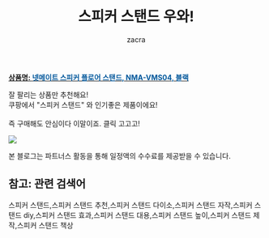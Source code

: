 ﻿---
layout: post
title:  "스피커 스탠드 우와!"
author: zacra
categories: [ 아이템 ]
tags: [스피커 스탠드,스피커 스탠드 추천,스피커 스탠드 다이소,스피커 스탠드 자작,스피커 스탠드 diy,스피커 스탠드 효과,스피커 스탠드 대용,스피커 스탠드 높이,스피커 스탠드 제작,스피커 스탠드 책상]
image: https://static.coupangcdn.com/image/retail/images/2020/04/01/15/5/03f9fbed-32d4-49b8-ab6c-f1d2fcc8f610.jpg 
description: "쿠팡에서 스피커 스탠드 관련 상품으로 가장 잘팔리는 제품 중 하나라는 사실!!."
rating: 4.5
---

<a href="https://link.coupang.com/re/AFFSDP?lptag=AF8407795&pageKey=1419029175&itemId=2456623714&vendorItemId=70450169743&traceid=V0-153-e21396a75d780fb3"><b>상품명: <font color='#01579B'>넷메이트 스피커 플로어 스탠드, NMA-VMS04, 블랙</font></b></a>

잘 팔리는 상품만 추천해요!<br/>
쿠팡에서 "스피커 스탠드" 와 인기좋은 제품이에요!<br/><br/>
즉 구매해도 안심이다 이말이죠. 클릭 고고고! <br/>



<a href="https://link.coupang.com/re/AFFSDP?lptag=AF8407795&pageKey=1419029175&itemId=2456623714&vendorItemId=70450169743&traceid=V0-153-e21396a75d780fb3"><img src="https://thumbnail9.coupangcdn.com/thumbnails/remote/q89/image/retail/images/2020/04/01/15/8/74b30abb-3333-416f-849e-ccfbaa1c10a6.jpg"></a> 

본 블로그는 파트너스 활동을 통해 일정액의 수수료를 제공받을 수 있습니다.

## 참고: 관련 검색어    
스피커 스탠드,스피커 스탠드 추천,스피커 스탠드 다이소,스피커 스탠드 자작,스피커 스탠드 diy,스피커 스탠드 효과,스피커 스탠드 대용,스피커 스탠드 높이,스피커 스탠드 제작,스피커 스탠드 책상